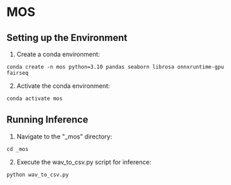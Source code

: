 # MOS

## Setting up the Environment
1. Create a conda environment:
```
conda create -n mos python=3.10 pandas seaborn librosa onnxruntime-gpu fairseq
```
2. Activate the conda environment:
```
conda activate mos
```

## Running Inference
1. Navigate to the "_mos" directory:
```
cd _mos
```
2. Execute the wav_to_csv.py script for inference:
```
python wav_to_csv.py
```
